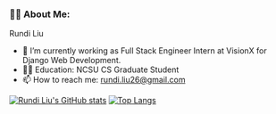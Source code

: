 ### 👨‍💻 About Me:
Rundi Liu
- 🔭 I’m currently working as Full Stack Engineer Intern at VisionX for Django Web Development.
- 👨‍🎓 Education: NCSU CS Graduate Student
- 📫 How to reach me: rundi.liu26@gmail.com

[![Rundi Liu's GitHub stats](https://github-readme-stats.vercel.app/api?username=freakleesin)](https://github.com/anuraghazra/github-readme-stats)
[![Top Langs](https://github-readme-stats.vercel.app/api/top-langs/?username=freakleesin&layout=compact&theme=vision-friendly-dark&hide=html,css)](https://github.com/anuraghazra/github-readme-stats)
